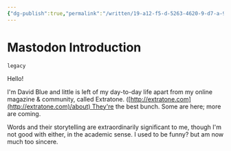 ```yaml
---
{"dg-publish":true,"permalink":"/written/19-a12-f5-d-5263-4620-9-d7-a-92-ae-5-d3162-e6/","dgHomeLink":true,"dgPassFrontmatter":false}
---
```


# Mastodon Introduction

`legacy`

Hello!

I'm David Blue and little is left of my day-to-day life apart from my online magazine & community, called Extratone. ([http://extratone.com](http://extratone.com)/about) They're the best bunch. Some are here; more are coming.

Words and their storytelling are extraordinarily significant to me, though I'm not good with either, in the academic sense. I used to be funny? but am now much too sincere. 
